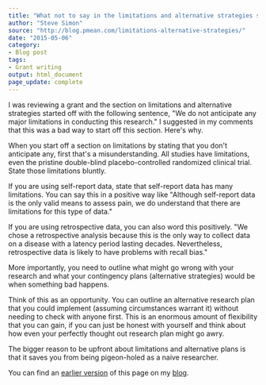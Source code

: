 ```yaml
---
title: "What not to say in the limitations and alternative strategies section of your grant"
author: "Steve Simon"
source: "http://blog.pmean.com/limitations-alternative-strategies/"
date: "2015-05-06"
category:
- Blog post
tags:
- Grant writing
output: html_document
page_update: complete
---
```


I was reviewing a grant and the section on limitations and alternative strategies started off with the following sentence, "We do not anticipate any major limitations in conducting this research." I suggested in my comments that this was a bad way to start off this section. Here's why.

<!---More--->

When you start off a section on limitations by stating that you don't anticipate any, first that's a misunderstanding. All studies have limitations, even the pristine double-blind placebo-controlled randomized clinical trial. State those limitations bluntly.

If you are using self-report data, state that self-report data has many limitations. You can say this in a positive way like "Although self-report data is the only valid means to assess pain, we do understand that there are limitations for this type of data."

If you are using retrospective data, you can also word this positively. "We chose a retrospective analysis because this is the only way to collect data on a disease with a latency period lasting decades. Nevertheless, retrospective data is likely to have problems with recall bias."

More importantly, you need to outline what might go wrong with your research and what your contingency plans (alternative strategies) would be when something bad happens.

Think of this as an opportunity. You can outline an alternative research plan that you could implement (assuming circumstances warrant it) without needing to check with anyone first. This is an enormous amount of flexibility that you can gain, if you can just be honest with yourself and think about how even your perfectly thought out research plan might go awry.

The bigger reason to be upfront about limitations and alternative plans is that it saves you from being pigeon-holed as a naive researcher.

You can find an [earlier version][sim1] of this page on my [blog][sim2].

[sim1]: http://blog.pmean.com/limitations-alternative-strategies/
[sim2]: http://blog.pmean.com
